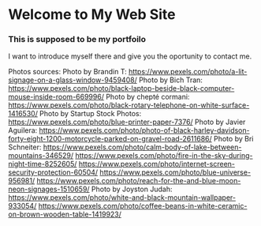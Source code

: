 # Welcome to My Web Site
### This is supposed to be my portfoilo

I want to introduce myself there and give you the oportunity to contact me.


Photos sources:
Photo by Brandin T: https://www.pexels.com/photo/a-lit-signage-on-a-glass-window-9459408/
Photo by Bich Tran: https://www.pexels.com/photo/black-laptop-beside-black-computer-mouse-inside-room-669996/
Photo by chepté cormani: https://www.pexels.com/photo/black-rotary-telephone-on-white-surface-1416530/
Photo by Startup Stock Photos: https://www.pexels.com/photo/blue-printer-paper-7376/
Photo by Javier Aguilera: https://www.pexels.com/photo/photo-of-black-harley-davidson-forty-eight-1200-motorcycle-parked-on-gravel-road-2611686/
Photo by Bri Schneiter: https://www.pexels.com/photo/calm-body-of-lake-between-mountains-346529/
https://www.pexels.com/photo/fire-in-the-sky-during-night-time-8252605/
https://www.pexels.com/photo/internet-screen-security-protection-60504/
https://www.pexels.com/photo/blue-universe-956981/
https://www.pexels.com/photo/reach-for-the-and-blue-moon-neon-signages-1510659/
Photo by Joyston Judah: https://www.pexels.com/photo/white-and-black-mountain-wallpaper-933054/
https://www.pexels.com/photo/coffee-beans-in-white-ceramic-on-brown-wooden-table-1419923/
